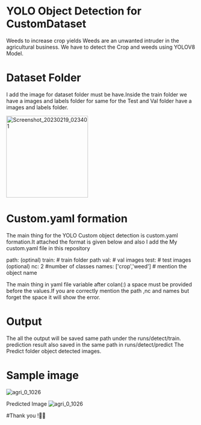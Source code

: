 # YOLO Object Detection for CustomDataset
Weeds to increase crop yields Weeds are an unwanted intruder in the agricultural business. We have to detect the Crop and weeds using YOLOV8 Model.

# Dataset Folder 
I add the image for dataset folder must be have.Inside the train folder we have a images and labels folder for same for the Test and Val folder have a images and labels folder.

<img width="217" alt="Screenshot_20230219_023401" src="https://user-images.githubusercontent.com/112500121/219939652-7c3d3d15-cdfa-4326-87be-0cd1ccfbc24a.png">

# Custom.yaml formation
  The main thing for the YOLO Custom object detection is custom.yaml formation.It attached the format is given below and also I add the My custom.yaml file in this repository 
 
path: (optinal) 
train: # train folder path 
val:   # val images 
test:  # test images (optional)
nc: 2 #number of classes 
names: ['crop','weed'] # mention the object name 

The main thing in yaml file variable after colan(:) a space must be provided before the values.If you are correctly mention the path ,nc and names but forget the space it will show the error.


# Output 
   The all the output will be saved same path under the runs/detect/train.
   prediction result also saved in the same path in runs/detect/predict
   The Predict folder object detected images.
 
# Sample image

![agri_0_1026](https://user-images.githubusercontent.com/112500121/219940716-8d2392c6-9e01-4c32-b2f6-4e8ad5073292.jpeg)

Predicted Image
![agri_0_1026](https://user-images.githubusercontent.com/112500121/219940737-dc4ad608-658d-402e-8a54-c4d6865394e6.jpeg)


#Thank you !🤗✨



